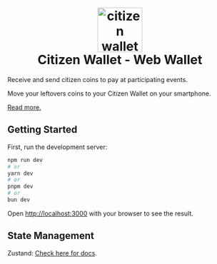 <h1 align="center">
  <img style="height: 100px; width: 100px;" src="https://github.com/citizenwallet/citizenwallet/blob/main/assets/logo.png" alt="citizen wallet logo"/><br/>
  Citizen Wallet - Web Wallet
</h1>

Receive and send citizen coins to pay at participating events.

Move your leftovers coins to your Citizen Wallet on your smartphone.

[Read more.](https://citizenwallet.xyz/)

## Getting Started

First, run the development server:

```bash
npm run dev
# or
yarn dev
# or
pnpm dev
# or
bun dev
```

Open [http://localhost:3000](http://localhost:3000) with your browser to see the result.

## State Management

Zustand: [Check here for docs](https://github.com/pmndrs/zustand).
